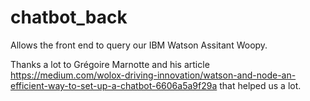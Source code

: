 # chatbot_back

Allows the front end to query our IBM Watson Assitant Woopy.

Thanks a lot to Grégoire Marnotte and his article https://medium.com/wolox-driving-innovation/watson-and-node-an-efficient-way-to-set-up-a-chatbot-6606a5a9f29a that helped us a lot.
